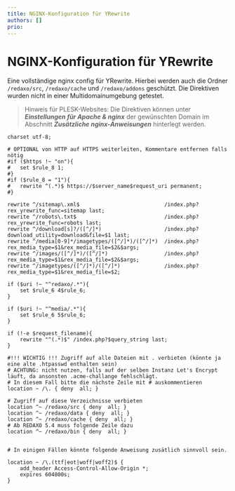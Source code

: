 ```yaml
---
title: NGINX-Konfiguration für YRewrite
authors: []
prio:
---
```


# NGINX-Konfiguration für YRewrite

Eine vollständige nginx config für YRewrite. Hierbei werden auch die Ordner `/redaxo/src`, `/redaxo/cache` und `/redaxo/addons` geschützt. Die Direktiven wurden nicht in einer Multidomainumgebung getestet. 

> Hinweis für PLESK-Websites: Die Direktiven können unter ***Einstellungen für Apache & nginx*** der gewünschten Domain im Abschnitt ***Zusätzliche nginx-Anweisungen*** hinterlegt werden. 

```nginx
charset utf-8;

# OPTIONAL von HTTP auf HTTPS weiterleiten, Kommentare entfernen falls nötig
#if ($https !~ "on"){
#	set $rule_8 1;
#}
#if ($rule_8 = "1"){
#	rewrite ^(.*)$ https://$server_name$request_uri permanent;
#}

rewrite ^/sitemap\.xml$                           /index.php?rex_yrewrite_func=sitemap last;
rewrite ^/robots\.txt$                            /index.php?rex_yrewrite_func=robots last;
rewrite ^/download[s]?/([^/]*)                    /index.php?download_utility=download&file=$1 last;
rewrite ^/media[0-9]*/imagetypes/([^/]*)/([^/]*)  /index.php?rex_media_type=$1&rex_media_file=$2&$args;
rewrite ^/images/([^/]*)/([^/]*)                  /index.php?rex_media_type=$1&rex_media_file=$2&$args;
rewrite ^/imagetypes/([^/]*)/([^/]*)              /index.php?rex_media_type=$1&rex_media_file=$2;

if ($uri !~ "^redaxo/.*"){
	set $rule_6 4$rule_6;
}

if ($uri !~ "^media/.*"){
	set $rule_6 5$rule_6;
}

if (!-e $request_filename){
	rewrite "^(.*)$" /index.php?$query_string last;
}

#!!! WICHTIG !!! Zugriff auf alle Dateien mit . verbieten (könnte ja eine alte .htpasswd enthalten sein)
# ACHTUNG: nicht nutzen, falls auf der selben Instanz Let's Encrypt läuft, da ansonsten .acme-challange fehlschlägt.
# In diesem Fall bitte die nächste Zeile mit # auskommentieren
location ~ /\. { deny  all; }

# Zugriff auf diese Verzeichnisse verbieten
location ^~ /redaxo/src { deny  all; }
location ^~ /redaxo/data { deny  all; }
location ^~ /redaxo/cache { deny  all; }
# Ab REDAXO 5.4 muss folgende Zeile dazu
location ^~ /redaxo/bin { deny  all; }
	

# In einigen Fällen könnte folgende Anweisung zusätlich sinnvoll sein. 

location ~ /\.(ttf|eot|woff|woff2)$ {
	add_header Access-Control-Allow-Origin *;
	expires 604800s;
}
```
